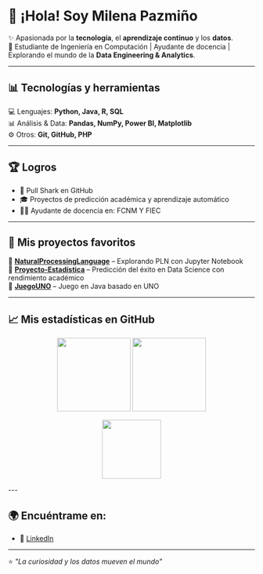 # 👋 ¡Hola! Soy Milena Pazmiño

✨ Apasionada por la **tecnología**, el **aprendizaje continuo** y los **datos**.  
🚀 Estudiante de Ingeniería en Computación | Ayudante de docencia | Explorando el mundo de la **Data Engineering & Analytics**.  

---

## 📊 Tecnologías y herramientas
💻 Lenguajes: **Python, Java, R, SQL**  
📊 Análisis & Data: **Pandas, NumPy, Power BI, Matplotlib**  
⚙️ Otros: **Git, GitHub, PHP**  

---

## 🏆 Logros
- 🐙 Pull Shark en GitHub  
- 🎓 Proyectos de predicción académica y aprendizaje automático  
- 👩‍🏫 Ayudante de docencia en: FCNM Y FIEC

---

## 🚀 Mis proyectos favoritos
🔹 [**NaturalProcessingLanguage**](https://github.com/leno-mpm/NaturalProcessingLanguage) – Explorando PLN con Jupyter Notebook  
🔹 [**Proyecto-Estadística**](https://github.com/leno-mpm/Proyecto-Estad-stica) – Predicción del éxito en Data Science con rendimiento académico  
🔹 [**JuegoUNO**](https://github.com/leno-mpm/JuegoUNO) – Juego en Java basado en UNO  

---


## 📈 Mis estadísticas en GitHub

<p align="center">
  <img src="https://github-readme-stats.vercel.app/api?username=leno-mpm&theme=vue-dark&show_icons=true&hide_border=true&count_private=true" height="150"/>
  <img src="https://github-readme-streak-stats.herokuapp.com/?user=leno-mpm&theme=vue-dark&hide_border=true" height="150"/>
</p>

<p align="center">
  <img src="https://github-readme-stats.vercel.app/api/top-langs/?username=leno-mpm&theme=vue-dark&show_icons=true&hide_border=true&layout=compact" height="120"/>
</p>
---

## 🌍 Encuéntrame en:
- 💼 [LinkedIn](https://ec.linkedin.com/in/milena-pazmino-montes)  

---

⭐ *"La curiosidad y los datos mueven el mundo"*  
